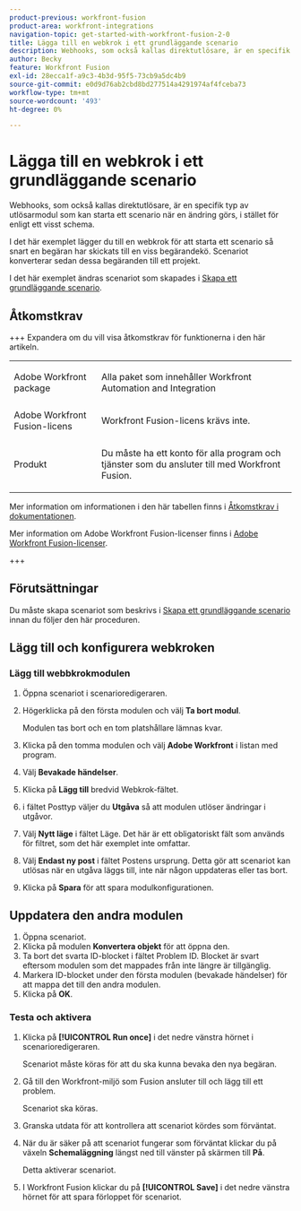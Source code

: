 ```yaml
---
product-previous: workfront-fusion
product-area: workfront-integrations
navigation-topic: get-started-with-workfront-fusion-2-0
title: Lägga till en webkrok i ett grundläggande scenario
description: Webhooks, som också kallas direktutlösare, är en specifik typ av utlösarmodul som kan starta ett scenario när en ändring görs, i stället för enligt ett visst schema.
author: Becky
feature: Workfront Fusion
exl-id: 28ecca1f-a9c3-4b3d-95f5-73cb9a5dc4b9
source-git-commit: e0d9d76ab2cbd8bd277514a4291974af4fceba73
workflow-type: tm+mt
source-wordcount: '493'
ht-degree: 0%

---
```


# Lägga till en webkrok i ett grundläggande scenario

Webhooks, som också kallas direktutlösare, är en specifik typ av utlösarmodul som kan starta ett scenario när en ändring görs, i stället för enligt ett visst schema.

I det här exemplet lägger du till en webkrok för att starta ett scenario så snart en begäran har skickats till en viss begärandekö. Scenariot konverterar sedan dessa begäranden till ett projekt.

I det här exemplet ändras scenariot som skapades i [Skapa ett grundläggande scenario](/help/workfront-fusion/build-practice-scenarios/create-basic-scenario.md).

## Åtkomstkrav

+++ Expandera om du vill visa åtkomstkrav för funktionerna i den här artikeln.

<table style="table-layout:auto">
 <col> 
 <col> 
 <tbody> 
  <tr> 
   <td role="rowheader">Adobe Workfront package</td> 
   <td> <p>Alla paket som innehåller Workfront Automation and Integration</p> </td> 
  </tr> 
  <tr> 
   <td role="rowheader">Adobe Workfront Fusion-licens</td> 
   <td>
   <p>Workfront Fusion-licens krävs inte.</p>
   </td> 
  </tr> 
  <tr> 
   <td role="rowheader">Produkt</td> 
   <td>
   <p>Du måste ha ett konto för alla program och tjänster som du ansluter till med Workfront Fusion.</p>
   </td> 
  </tr>
 </tbody> 
</table>

Mer information om informationen i den här tabellen finns i [Åtkomstkrav i dokumentationen](/help/workfront-fusion/references/licenses-and-roles/access-level-requirements-in-documentation.md).

Mer information om Adobe Workfront Fusion-licenser finns i [Adobe Workfront Fusion-licenser](/help/workfront-fusion/set-up-and-manage-workfront-fusion/licensing-operations-overview/license-automation-vs-integration.md).

+++

## Förutsättningar

Du måste skapa scenariot som beskrivs i [Skapa ett grundläggande scenario](/help/workfront-fusion/build-practice-scenarios/create-basic-scenario.md) innan du följer den här proceduren.

## Lägg till och konfigurera webkroken


### Lägg till webbkrokmodulen

1. Öppna scenariot i scenarioredigeraren.
1. Högerklicka på den första modulen och välj **Ta bort modul**.

   Modulen tas bort och en tom platshållare lämnas kvar.

1. Klicka på den tomma modulen och välj **Adobe Workfront** i listan med program.
1. Välj **Bevakade händelser**.
1. Klicka på **Lägg till** bredvid Webkrok-fältet.
1. i fältet Posttyp väljer du **Utgåva** så att modulen utlöser ändringar i utgåvor.
1. Välj **Nytt läge** i fältet Läge. Det här är ett obligatoriskt fält som används för filtret, som det här exemplet inte omfattar.
1. Välj **Endast ny post** i fältet Postens ursprung. Detta gör att scenariot kan utlösas när en utgåva läggs till, inte när någon uppdateras eller tas bort.
1. Klicka på **Spara** för att spara modulkonfigurationen.

## Uppdatera den andra modulen

1. Öppna scenariot.
1. Klicka på modulen **Konvertera objekt** för att öppna den.
1. Ta bort det svarta ID-blocket i fältet Problem ID. Blocket är svart eftersom modulen som det mappades från inte längre är tillgänglig.
1. Markera ID-blocket under den första modulen (bevakade händelser) för att mappa det till den andra modulen.
1. Klicka på **OK**.



### Testa och aktivera

1. Klicka på **[!UICONTROL Run once]** i det nedre vänstra hörnet i scenarioredigeraren.

   Scenariot måste köras för att du ska kunna bevaka den nya begäran.
1. Gå till den Workfront-miljö som Fusion ansluter till och lägg till ett problem.

   Scenariot ska köras.
1. Granska utdata för att kontrollera att scenariot kördes som förväntat.
1. När du är säker på att scenariot fungerar som förväntat klickar du på växeln **Schemaläggning** längst ned till vänster på skärmen till **På**.

   Detta aktiverar scenariot.
1. I Workfront Fusion klickar du på **[!UICONTROL Save]** i det nedre vänstra hörnet för att spara förloppet för scenariot.
